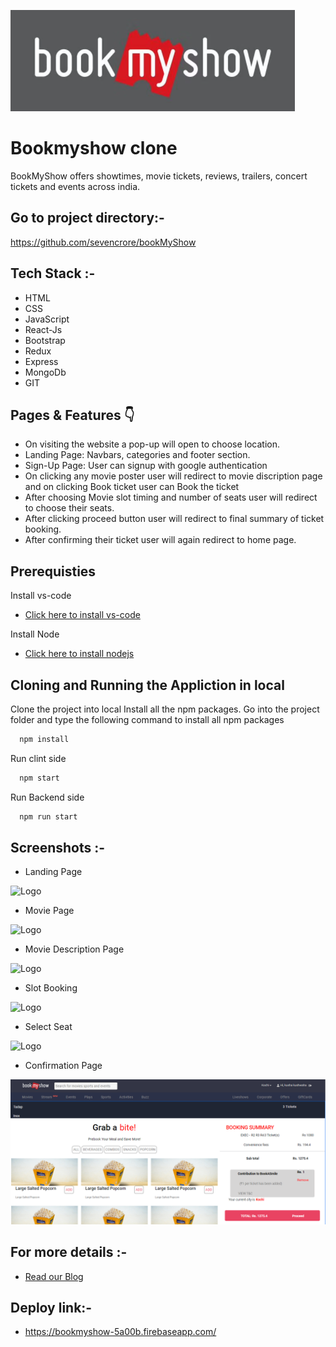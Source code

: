 
![Logo](https://github.com/sumit-krk/name/blob/master/Book_my_shoe.PNG?raw=true)


# Bookmyshow clone

BookMyShow offers showtimes, movie tickets, reviews, trailers, concert tickets and events across india.


## Go to project directory:-
https://github.com/sevencrore/bookMyShow
## Tech Stack :-
- HTML
- CSS
- JavaScript
- React-Js
- Bootstrap
- Redux
- Express
- MongoDb
- GIT
## Pages & Features 👇
- On visiting the website a pop-up will open to choose location.
- Landing Page: Navbars, categories and footer section.
- Sign-Up Page: User can signup with google authentication
- On clicking any movie poster user will redirect to movie discription page and on clicking Book ticket user can Book the ticket
- After choosing Movie slot timing and number of seats user will redirect to choose their seats.
- After clicking proceed button user will redirect to final summary of ticket booking.
- After confirming their ticket user will again redirect to home page.



## Prerequisties
Install vs-code

- [Click here to install vs-code]( https://code.visualstudio.com/download)

Install Node

- [Click here to install nodejs]( https://nodejs.org/en/)
## Cloning and Running the Appliction in local

Clone the project into local Install all the npm packages. Go into the project folder and type the following command to install all npm packages

```bash
  npm install
```
Run clint side
```bash
  npm start
```
Run Backend side
```bash
  npm run start
```
## Screenshots :-
- Landing Page

![Logo](https://user-images.githubusercontent.com/86410255/146665894-5e53bbf5-2bbb-48f2-87bb-bb72acac75d1.png)


- Movie Page

![Logo](https://user-images.githubusercontent.com/86410255/146665843-3ffa9455-4953-42fa-a646-8c8e4eb615a7.png)



- Movie Description Page

![Logo](https://user-images.githubusercontent.com/86410255/146665846-e43c661b-7c23-452f-90c6-4e8ef04fe0bb.png)



- Slot Booking

![Logo](https://user-images.githubusercontent.com/86410255/146665854-32786d5f-07c6-4147-ab9a-c48c400a2dd4.png)

- Select Seat

![Logo](https://user-images.githubusercontent.com/86410255/146665859-68fe4d9a-2ae0-4f38-b1bf-4b46fdff356e.png)

- Confirmation Page

![Logo](https://github.com/sumit-krk/name/blob/master/Capture_8.PNG?raw=true)


## For more details :-

- [Read our Blog](https://shikha06.hashnode.dev/bookmyshow-clone)

## Deploy link:-
- https://bookmyshow-5a00b.firebaseapp.com/
